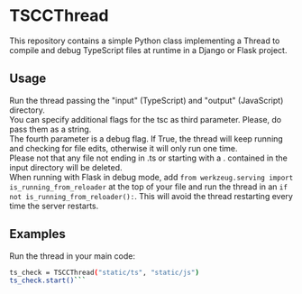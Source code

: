 # TSCCThread
This repository contains a simple Python class implementing a Thread to compile and debug TypeScript files at runtime in a Django or Flask project.  
## Usage
Run the thread passing the "input" (TypeScript) and "output" (JavaScript) directory.  
You can specify additional flags for the tsc as third parameter. Please, do pass them as a string.   
The fourth parameter is a debug flag. If True, the thread will keep running and checking for file edits, otherwise it will only run one time.  
Please not that any file not ending in .ts or starting with a . contained in the input directory will be deleted.  
When running with Flask in debug mode, add `from werkzeug.serving import is_running_from_reloader` at the top of your file and run the thread in an `if not is_running_from_reloader():`. This will avoid the thread restarting every time the server restarts.  
## Examples
Run the thread in your main code:  
```bash
ts_check = TSCCThread("static/ts", "static/js")
ts_check.start()```

